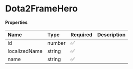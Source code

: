 # Dota2FrameHero

**Properties**

| Name          | Type   | Required | Description |
| :------------ | :----- | :------- | :---------- |
| id            | number | ✅       |             |
| localizedName | string | ✅       |             |
| name          | string | ✅       |             |

<!-- This file was generated by liblab | https://liblab.com/ -->
